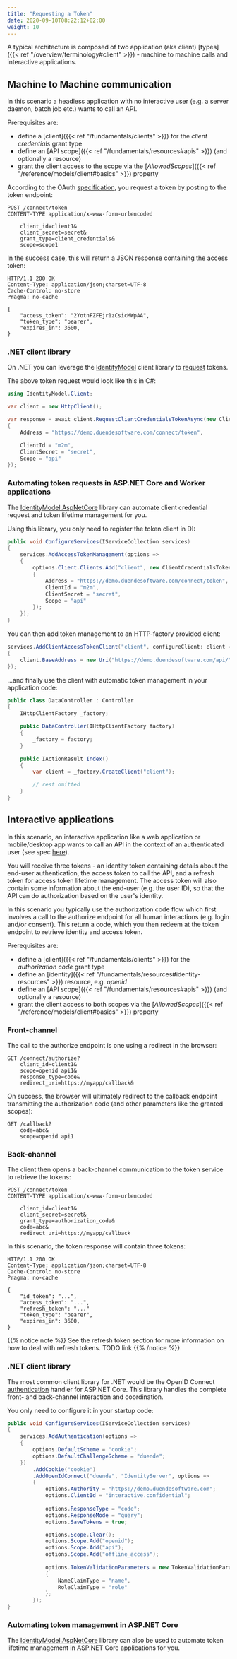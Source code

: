 ```yaml
---
title: "Requesting a Token"
date: 2020-09-10T08:22:12+02:00
weight: 10
---
```


A typical architecture is composed of two application (aka client) [types]({{< ref "/overview/terminology#client" >}}) - machine to machine calls and interactive applications.

## Machine to Machine communication
In this scenario a headless application with no interactive user (e.g. a server daemon, batch job etc.) wants to call an API.

Prerequisites are:

* define a [client]({{< ref "/fundamentals/clients" >}}) for the *client credentials* grant type
* define an [API scope]({{< ref "/fundamentals/resources#apis" >}}) (and optionally a resource)
* grant the client access to the scope via the [*AllowedScopes*]({{< ref "/reference/models/client#basics" >}}) property

According to the OAuth [specification](https://tools.ietf.org/html/rfc6749#section-4.4), you request a token by posting to the token endpoint:

```
POST /connect/token
CONTENT-TYPE application/x-www-form-urlencoded

    client_id=client1&
    client_secret=secret&
    grant_type=client_credentials&
    scope=scope1
```

In the success case, this will return a JSON response containing the access token:

```
HTTP/1.1 200 OK
Content-Type: application/json;charset=UTF-8
Cache-Control: no-store
Pragma: no-cache

{
    "access_token": "2YotnFZFEjr1zCsicMWpAA",
    "token_type": "bearer",
    "expires_in": 3600,
}
```

### .NET client library
On .NET you can leverage the [IdentityModel](https://identitymodel.readthedocs.io/en/latest/) client library to [request](https://identitymodel.readthedocs.io/en/latest/client/token.html) tokens.

The above token request would look like this in C#:

```cs
using IdentityModel.Client;

var client = new HttpClient();

var response = await client.RequestClientCredentialsTokenAsync(new ClientCredentialsTokenRequest
{
    Address = "https://demo.duendesoftware.com/connect/token",

    ClientId = "m2m",
    ClientSecret = "secret",
    Scope = "api"
});
```

### Automating token requests in ASP.NET Core and Worker applications
The [IdentityModel.AspNetCore](https://identitymodel.readthedocs.io/en/latest/aspnetcore/worker.html) library can automate client credential request and token lifetime management for you.

Using this library, you only need to register the token client in DI:

```cs
public void ConfigureServices(IServiceCollection services)
{
    services.AddAccessTokenManagement(options =>
    {
        options.Client.Clients.Add("client", new ClientCredentialsTokenRequest
        {
            Address = "https://demo.duendesoftware.com/connect/token",
            ClientId = "m2m",
            ClientSecret = "secret",
            Scope = "api"
        });
    });
}
```

You can then add token management to an HTTP-factory provided client:

```cs
services.AddClientAccessTokenClient("client", configureClient: client =>
{
    client.BaseAddress = new Uri("https://demo.duendesoftware.com/api/");
});
```

...and finally use the client with automatic token management in your application code:

```cs
public class DataController : Controller
{
    IHttpClientFactory _factory;

    public DataController(IHttpClientFactory factory)
    {
        _factory = factory;
    }

    public IActionResult Index()
    {
        var client = _factory.CreateClient("client");

        // rest omitted
    }
}
```

## Interactive applications
In this scenario, an interactive application like a web application or mobile/desktop app wants to call an API in the context of an authenticated user (see spec [here](https://openid.net/specs/openid-connect-core-1_0.html#CodeFlowAuth)).

You will receive three tokens - an identity token containing details about the end-user authentication, the access token to call the API, and a refresh token for access token lifetime management. The access token will also contain some information about the end-user (e.g. the user ID), so that the API can do authorization based on the user's identity.

In this scenario you typically use the authorization code flow which first involves a call to the authorize endpoint for all human interactions (e.g. login and/or consent). This return a code, which you then redeem at the token endpoint to retrieve identity and access token.

Prerequisites are:

* define a [client]({{< ref "/fundamentals/clients" >}}) for the *authorization code* grant type
* define an [identity]({{< ref "/fundamentals/resources#identity-resources" >}}) resource, e.g. *openid*
* define an [API scope]({{< ref "/fundamentals/resources#apis" >}}) (and optionally a resource)
* grant the client access to both scopes via the [*AllowedScopes*]({{< ref "/reference/models/client#basics" >}}) property

### Front-channel
The call to the authorize endpoint is one using a redirect in the browser:

```
GET /connect/authorize?
    client_id=client1&
    scope=openid api1&
    response_type=code&
    redirect_uri=https://myapp/callback&
```

On success, the browser will ultimately redirect to the callback endpoint transmitting the authorization code (and other parameters like the granted scopes):

```
GET /callback?
    code=abc&
    scope=openid api1
```

### Back-channel
The client then opens a back-channel communication to the token service to retrieve the tokens:

```
POST /connect/token
CONTENT-TYPE application/x-www-form-urlencoded

    client_id=client1&
    client_secret=secret&
    grant_type=authorization_code&
    code=abc&
    redirect_uri=https://myapp/callback
```

In this scenario, the token response will contain three tokens:

```
HTTP/1.1 200 OK
Content-Type: application/json;charset=UTF-8
Cache-Control: no-store
Pragma: no-cache

{
    "id_token": "...",
    "access_token": "...",
    "refresh_token": "..."
    "token_type": "bearer",
    "expires_in": 3600,
}
```

{{% notice note %}}
See the refresh token section for more information on how to deal with refresh tokens. TODO link
{{% /notice %}}

### .NET client library
The most common client library for .NET would be the OpenID Connect [authentication](https://docs.microsoft.com/en-us/aspnet/core/security/authentication) handler for ASP.NET Core. This library handles the complete front- and back-channel interaction and coordination.

You only need to configure it in your startup code:

```cs
public void ConfigureServices(IServiceCollection services)
{
    services.AddAuthentication(options =>
    {
        options.DefaultScheme = "cookie";
        options.DefaultChallengeScheme = "duende";
    })
        .AddCookie("cookie")
        .AddOpenIdConnect("duende", "IdentityServer", options =>
        {
            options.Authority = "https://demo.duendesoftware.com";
            options.ClientId = "interactive.confidential";
            
            options.ResponseType = "code";
            options.ResponseMode = "query";
            options.SaveTokens = true;

            options.Scope.Clear();
            options.Scope.Add("openid");
            options.Scope.Add("api");
            options.Scope.Add("offline_access");
            
            options.TokenValidationParameters = new TokenValidationParameters
            {
                NameClaimType = "name",
                RoleClaimType = "role"
            };
        });
}
```

### Automating token management in ASP.NET Core
The [IdentityModel.AspNetCore](https://identitymodel.readthedocs.io/en/latest/aspnetcore/web.html) library can also be used to automate token lifetime management in ASP.NET Core applications for you.